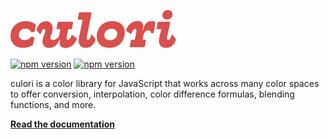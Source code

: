 ![culori](./docs/img/culori.svg)

<a href="https://www.npmjs.org/package/culori"><img src="https://img.shields.io/npm/v/culori.svg?style=flat-square&labelColor=d84f4c&color=black" alt="npm version"></a> <a href="https://bundlephobia.com/result?p=culori"><img src="https://img.shields.io/bundlephobia/minzip/culori?style=flat-square&labelColor=d84f4c&color=black" alt="npm version"></a>

culori is a color library for JavaScript that works across many color spaces to offer conversion, interpolation, color difference formulas, blending functions, and more.

[**Read the documentation**](https://culorijs.org)
